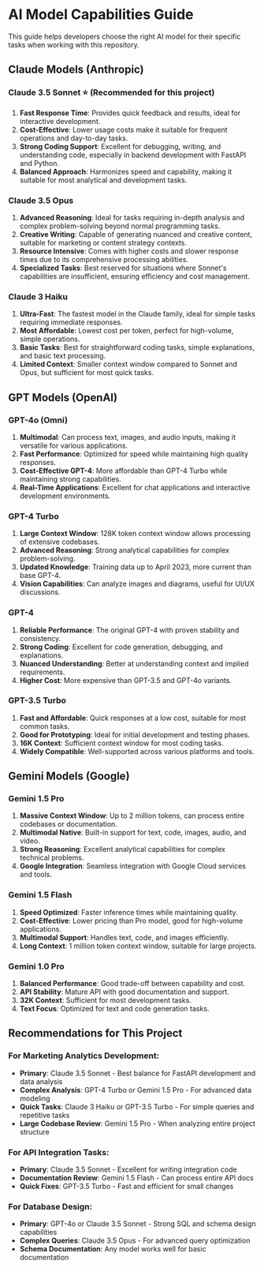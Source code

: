 # AI Model Capabilities Guide

This guide helps developers choose the right AI model for their specific tasks when working with this repository.

## Claude Models (Anthropic)

### Claude 3.5 Sonnet ⭐ (Recommended for this project)
1. **Fast Response Time**: Provides quick feedback and results, ideal for interactive development.
2. **Cost-Effective**: Lower usage costs make it suitable for frequent operations and day-to-day tasks.
3. **Strong Coding Support**: Excellent for debugging, writing, and understanding code, especially in backend development with FastAPI and Python.
4. **Balanced Approach**: Harmonizes speed and capability, making it suitable for most analytical and development tasks.

### Claude 3.5 Opus
1. **Advanced Reasoning**: Ideal for tasks requiring in-depth analysis and complex problem-solving beyond normal programming tasks.
2. **Creative Writing**: Capable of generating nuanced and creative content, suitable for marketing or content strategy contexts.
3. **Resource Intensive**: Comes with higher costs and slower response times due to its comprehensive processing abilities.
4. **Specialized Tasks**: Best reserved for situations where Sonnet's capabilities are insufficient, ensuring efficiency and cost management.

### Claude 3 Haiku
1. **Ultra-Fast**: The fastest model in the Claude family, ideal for simple tasks requiring immediate responses.
2. **Most Affordable**: Lowest cost per token, perfect for high-volume, simple operations.
3. **Basic Tasks**: Best for straightforward coding tasks, simple explanations, and basic text processing.
4. **Limited Context**: Smaller context window compared to Sonnet and Opus, but sufficient for most quick tasks.

## GPT Models (OpenAI)

### GPT-4o (Omni)
1. **Multimodal**: Can process text, images, and audio inputs, making it versatile for various applications.
2. **Fast Performance**: Optimized for speed while maintaining high quality responses.
3. **Cost-Effective GPT-4**: More affordable than GPT-4 Turbo while maintaining strong capabilities.
4. **Real-Time Applications**: Excellent for chat applications and interactive development environments.

### GPT-4 Turbo
1. **Large Context Window**: 128K token context window allows processing of extensive codebases.
2. **Advanced Reasoning**: Strong analytical capabilities for complex problem-solving.
3. **Updated Knowledge**: Training data up to April 2023, more current than base GPT-4.
4. **Vision Capabilities**: Can analyze images and diagrams, useful for UI/UX discussions.

### GPT-4
1. **Reliable Performance**: The original GPT-4 with proven stability and consistency.
2. **Strong Coding**: Excellent for code generation, debugging, and explanations.
3. **Nuanced Understanding**: Better at understanding context and implied requirements.
4. **Higher Cost**: More expensive than GPT-3.5 and GPT-4o variants.

### GPT-3.5 Turbo
1. **Fast and Affordable**: Quick responses at a low cost, suitable for most common tasks.
2. **Good for Prototyping**: Ideal for initial development and testing phases.
3. **16K Context**: Sufficient context window for most coding tasks.
4. **Widely Compatible**: Well-supported across various platforms and tools.

## Gemini Models (Google)

### Gemini 1.5 Pro
1. **Massive Context Window**: Up to 2 million tokens, can process entire codebases or documentation.
2. **Multimodal Native**: Built-in support for text, code, images, audio, and video.
3. **Strong Reasoning**: Excellent analytical capabilities for complex technical problems.
4. **Google Integration**: Seamless integration with Google Cloud services and tools.

### Gemini 1.5 Flash
1. **Speed Optimized**: Faster inference times while maintaining quality.
2. **Cost-Effective**: Lower pricing than Pro model, good for high-volume applications.
3. **Multimodal Support**: Handles text, code, and images efficiently.
4. **Long Context**: 1 million token context window, suitable for large projects.

### Gemini 1.0 Pro
1. **Balanced Performance**: Good trade-off between capability and cost.
2. **API Stability**: Mature API with good documentation and support.
3. **32K Context**: Sufficient for most development tasks.
4. **Text Focus**: Optimized for text and code generation tasks.

## Recommendations for This Project

### For Marketing Analytics Development:
- **Primary**: Claude 3.5 Sonnet - Best balance for FastAPI development and data analysis
- **Complex Analysis**: GPT-4 Turbo or Gemini 1.5 Pro - For advanced data modeling
- **Quick Tasks**: Claude 3 Haiku or GPT-3.5 Turbo - For simple queries and repetitive tasks
- **Large Codebase Review**: Gemini 1.5 Pro - When analyzing entire project structure

### For API Integration Tasks:
- **Primary**: Claude 3.5 Sonnet - Excellent for writing integration code
- **Documentation Review**: Gemini 1.5 Flash - Can process entire API docs
- **Quick Fixes**: GPT-3.5 Turbo - Fast and efficient for small changes

### For Database Design:
- **Primary**: GPT-4o or Claude 3.5 Sonnet - Strong SQL and schema design capabilities
- **Complex Queries**: Claude 3.5 Opus - For advanced query optimization
- **Schema Documentation**: Any model works well for basic documentation

